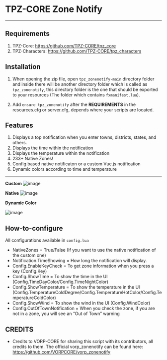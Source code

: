 # TPZ-CORE Zone Notify

---

## Requirements

1. TPZ-Core: https://github.com/TPZ-CORE/tpz_core
2. TPZ-Characters: https://github.com/TPZ-CORE/tpz_characters
   
## Installation

1. When opening the zip file, open `tpz_zonenotify-main` directory folder and inside there will be another directory folder which is called as `tpz_zonenotify`, this directory folder is the one that should be exported to your resources (The folder which contains `fxmanifest.lua`).

2. Add `ensure tpz_zonenotify` after the **REQUIREMENTS** in the resources.cfg or server.cfg, depends where your scripts are located.

## Features

1. Displays a top notification when you enter towns, districts, states, and others.
2. Displays the time within the notification
3. Displays the temperature within the notification
4. 233+ Native Zones!
5. Config based native notificaton or a custom Vue.js notification
6. Dynamic colors according to time and temperature

---

**Custom**
<img alt="image" src="https://user-images.githubusercontent.com/10902965/170663856-e6b11c13-df2e-49e7-957a-10bc4bec9774.png">

**Native**
<img alt="image" src="https://user-images.githubusercontent.com/10902965/170857584-2bca2214-e671-4c7d-87f8-acd5022f02c3.png">

**Dynamic Color**

<img alt="image" src="https://github.com/user-attachments/assets/3ad927e1-efe3-4c03-902a-7b318eed2390">

## How-to-configure
All configurations available in `config.lua`

- NativeZones = True/False (If you want to use the native notification of the custom one)
- Notification.TimeShowing = How long the notification will display.
- Config.EnableKeyCheck = To get zone information when you press a key (Config.Key)
- Config.ShowTime = To show the time in the UI (Config.TimeDayColor/Config.TimeNightColor)
- Config.ShowTemperature = To show the temperature in the UI (Config.TemperatureColdDegree/Config.TemperatureHotColor/Config.TemperatureColdColor)
- Config.ShowWind = To show the wind in the UI (Config.WindColor)
- Config.OutOfTownNotification = When you check the zone, if you are not in a zone, you will see an “Out of Town” warning

## CREDITS

- Credits to VORP-CORE for sharing this script with its contributors, all credits to them. The official vorp_zonenotify can be found here: https://github.com/VORPCORE/vorp_zonenotify
